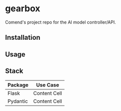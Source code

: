 # gearbox
Comend's project repo for the AI model controller/API.


## Installation
## Usage
## Stack
| Package  | Use Case     |
|----------|--------------|
| Flask    | Content Cell |
| Pydantic | Content Cell |
